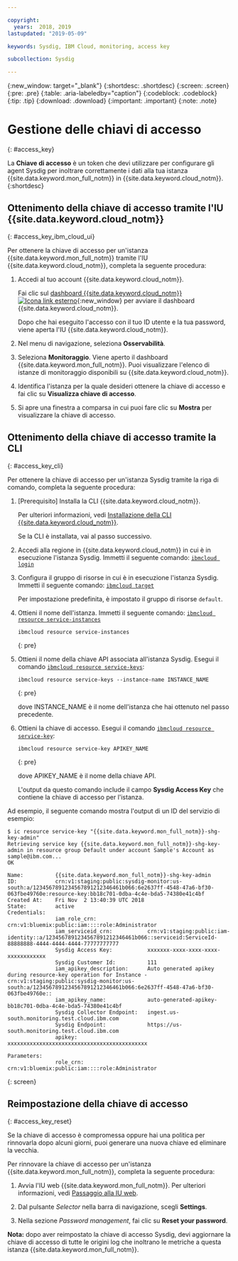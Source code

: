 ```yaml
---

copyright:
  years:  2018, 2019
lastupdated: "2019-05-09"

keywords: Sysdig, IBM Cloud, monitoring, access key

subcollection: Sysdig

---
```


{:new_window: target="_blank"}
{:shortdesc: .shortdesc}
{:screen: .screen}
{:pre: .pre}
{:table: .aria-labeledby="caption"}
{:codeblock: .codeblock}
{:tip: .tip}
{:download: .download}
{:important: .important}
{:note: .note}

# Gestione delle chiavi di accesso 
{: #access_key}

La **Chiave di accesso** è un token che devi utilizzare per configurare gli agent Sysdig per inoltrare correttamente i dati alla tua istanza {{site.data.keyword.mon_full_notm}} in {{site.data.keyword.cloud_notm}}.   
{:shortdesc}


## Ottenimento della chiave di accesso tramite l'IU {{site.data.keyword.cloud_notm}}
{: #access_key_ibm_cloud_ui}

Per ottenere la chiave di accesso per un'istanza {{site.data.keyword.mon_full_notm}} tramite l'IU {{site.data.keyword.cloud_notm}}, completa la seguente procedura:

1. Accedi al tuo account {{site.data.keyword.cloud_notm}}.

    Fai clic sul [dashboard {{site.data.keyword.cloud_notm}} ![Icona link esterno](../../icons/launch-glyph.svg "Icona link esterno")](https://cloud.ibm.com/login){:new_window} per avviare il dashboard {{site.data.keyword.cloud_notm}}.

	Dopo che hai eseguito l'accesso con il tuo ID utente e la tua password, viene aperta l'IU {{site.data.keyword.cloud_notm}}.

2. Nel menu di navigazione, seleziona **Osservabilità**. 

3. Seleziona **Monitoraggio**. Viene aperto il dashboard {{site.data.keyword.mon_full_notm}}. Puoi visualizzare l'elenco di istanze di monitoraggio disponibili su {{site.data.keyword.cloud_notm}}.

3. Identifica l'istanza per la quale desideri ottenere la chiave di accesso e fai clic su **Visualizza chiave di accesso**.

4. Si apre una finestra a comparsa in cui puoi fare clic su **Mostra** per visualizzare la chiave di accesso.



## Ottenimento della chiave di accesso tramite la CLI
{: #access_key_cli}

Per ottenere la chiave di accesso per un'istanza Sysdig tramite la riga di comando, completa la seguente procedura:

1. [Prerequisito] Installa la CLI {{site.data.keyword.cloud_notm}}.

   Per ulteriori informazioni, vedi [Installazione della CLI {{site.data.keyword.cloud_notm}}](/docs/cli?topic=cloud-cli-ibmcloud-cli#ibmcloud-cli).

   Se la CLI è installata, vai al passo successivo.

2. Accedi alla regione in {{site.data.keyword.cloud_notm}} in cui è in esecuzione l'istanza Sysdig. Immetti il seguente comando: [`ibmcloud login`](/docs/cli/reference/ibmcloud/bx_cli.html#ibmcloud_login)

3. Configura il gruppo di risorse in cui è in esecuzione l'istanza Sysdig. Immetti il seguente comando: [`ibmcloud target`](/docs/cli/reference/ibmcloud/bx_cli.html#ibmcloud_target)

    Per impostazione predefinita, è impostato il gruppo di risorse `default`.

4. Ottieni il nome dell'istanza. Immetti il seguente comando: [`ibmcloud resource service-instances`](/docs/cli/reference/ibmcloud/cli_resource_group.html#ibmcloud_resource_service_instances)

    ```
    ibmcloud resource service-instances
    ```
    {: pre}

5. Ottieni il nome della chiave API associata all'istanza Sysdig. Esegui il comando [`ibmcloud resource service-keys`](/docs/cli/reference/ibmcloud/cli_resource_group.html#ibmcloud_resource_service_instances):

    ```
    ibmcloud resource service-keys --instance-name INSTANCE_NAME
    ```
    {: pre}

    dove INSTANCE_NAME è il nome dell'istanza che hai ottenuto nel passo precedente.

6. Ottieni la chiave di accesso. Esegui il comando [`ibmcloud resource service-key`](/docs/cli/reference/ibmcloud/cli_resource_group.html#ibmcloud_resource_service_key):

    ```
    ibmcloud resource service-key APIKEY_NAME
    ```
    {: pre}

    dove APIKEY_NAME è il nome della chiave API.
 
    L'output da questo comando include il campo **Sysdig Access Key** che contiene la chiave di accesso per l'istanza.


Ad esempio, il seguente comando mostra l'output di un ID del servizio di esempio:

```
$ ic resource service-key "{{site.data.keyword.mon_full_notm}}-shg-key-admin"
Retrieving service key {{site.data.keyword.mon_full_notm}}-shg-key-admin in resource group Default under account Sample's Account as sample@ibm.com...
OK
                  
Name:          {{site.data.keyword.mon_full_notm}}-shg-key-admin   
ID:            crn:v1:staging:public:sysdig-monitor:us-south:a/1234567891234567891212346461b066:6e2637ff-4548-47a6-bf30-063fbe49760e:resource-key:bb18c701-0dba-4c4e-bda5-74380e41c4bf   
Created At:    Fri Nov  2 13:40:39 UTC 2018   
State:         active   
Credentials:                                      
               iam_role_crn:                crn:v1:bluemix:public:iam::::role:Administrator      
               iam_serviceid_crn:           crn:v1:staging:public:iam-identity::a/1234567891234567891212346461b066::serviceid:ServiceId-88888888-4444-4444-4444-77777777777      
               Sysdig Access Key:           xxxxxxx-xxxx-xxxx-xxxx-xxxxxxxxxxxx      
               Sysdig Customer Id:          111      
               iam_apikey_description:      Auto generated apikey during resource-key operation for Instance - crn:v1:staging:public:sysdig-monitor:us-south:a/1234567891234567891212346461b066:6e2637ff-4548-47a6-bf30-063fbe49760e::      
               iam_apikey_name:             auto-generated-apikey-bb18c701-0dba-4c4e-bda5-74380e41c4bf      
               Sysdig Collector Endpoint:   ingest.us-south.monitoring.test.cloud.ibm.com      
               Sysdig Endpoint:             https://us-south.monitoring.test.cloud.ibm.com      
               apikey:                      xxxxxxxxxxxxxxxxxxxxxxxxxxxxxxxxxxxxxxxxxxxx     
                  
Parameters:                      
               role_crn:   crn:v1:bluemix:public:iam::::role:Administrator      
```
{: screen}




## Reimpostazione della chiave di accesso 
{: #access_key_reset}

Se la chiave di accesso è compromessa oppure hai una politica per rinnovarla dopo alcuni giorni, puoi generare una nuova chiave ed eliminare la vecchia.

Per rinnovare la chiave di accesso per un'istanza {{site.data.keyword.mon_full_notm}}, completa la seguente procedura:

1. Avvia l'IU web {{site.data.keyword.mon_full_notm}}. Per ulteriori informazioni, vedi [Passaggio alla IU web](/docs/services/Monitoring-with-Sysdig?topic=Sysdig-launch#launch).

2. Dal pulsante *Selector* nella barra di navigazione, scegli **Settings**.

2. Nella sezione *Password management*, fai clic su **Reset your password**.

**Nota:** dopo aver reimpostato la chiave di accesso Sysdig, devi aggiornare la chiave di accesso di tutte le origini log che inoltrano le metriche a questa istanza {{site.data.keyword.mon_full_notm}}.
